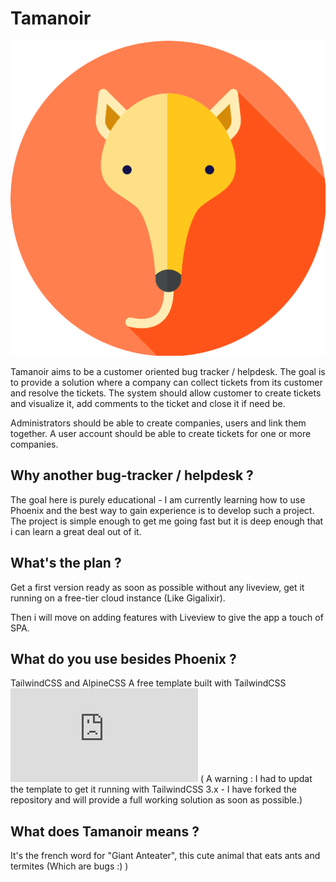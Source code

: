 # Tamanoir

![Tamanoir logo](https://github.com/paulhenri/tamanoir/blob/main/anteater-pngrepo-com.png?raw=true)


Tamanoir aims to be a customer oriented bug tracker / helpdesk. The goal is to provide
a solution where a company can collect tickets from its customer and resolve the tickets. The system should allow customer to create tickets and visualize it, add comments to the ticket and close it if need be.

Administrators should be able to create companies, users and link them together. A user account should be able to create tickets for one or more companies.

## Why another bug-tracker / helpdesk ?
The goal here is purely educational - I am currently learning how to use Phoenix and the best way to gain experience is to develop such a project. The project is simple enough to get me going fast but it is deep enough that i can learn a great deal out of it. 

## What's the plan ? 
Get a first version ready as soon as possible without any liveview, get it running on a free-tier cloud instance (Like Gigalixir).

Then i will move on adding features with Liveview to give the app a touch of SPA.

## What do you use besides Phoenix ?
TailwindCSS and AlpineCSS
A free template built with TailwindCSS ![Windmill Dasboard](https://windmill-dashboard.vercel.app/index.html) ( A warning : I had to updat the template to get it running with TailwindCSS 3.x - I have forked the repository and will provide a full working solution as soon as possible.)

## What does Tamanoir means ? 
It's the french word for "Giant Anteater", this cute animal that eats ants and termites (Which are bugs :) )


